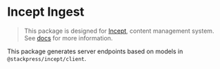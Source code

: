 # Incept Ingest

> This package is designed for [Incept](https://github.com/stackpress/incept),
content management system. See [docs](https://github.com/stackpress/incept)
for more information.

This package generates server endpoints based on models in `@stackpress/incept/client`.